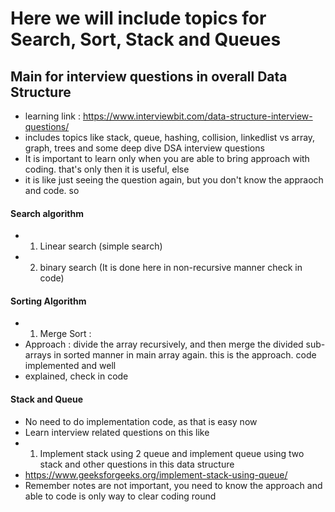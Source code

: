 # Here we will include topics for Search, Sort, Stack and Queues



## Main for interview questions in overall Data Structure
* learning link : https://www.interviewbit.com/data-structure-interview-questions/
* includes topics like stack, queue, hashing, collision, linkedlist vs array, graph, trees and some deep dive DSA interview questions
* It is important to learn only when you are able to bring approach with coding. that's only then it is useful, else
* it is like just seeing the question again, but you don't know the appraoch and code. so



#### Search algorithm
* 1. Linear search (simple search)
* 2. binary search (It is done here in non-recursive manner check in code)




#### Sorting Algorithm
* 1. Merge Sort : 
* Approach : divide the array recursively, and then merge the divided sub-arrays in sorted manner in main array again. this is the approach. code implemented and well 
* explained, check in code





#### Stack and Queue
* No need to do implementation code, as that is easy now
* Learn interview related questions on this like 
* 1. Implement stack using 2 queue and implement queue using two stack and other questions in this data structure
* https://www.geeksforgeeks.org/implement-stack-using-queue/
* Remember notes are not important, you need to know the approach and able to code is only way to clear coding round